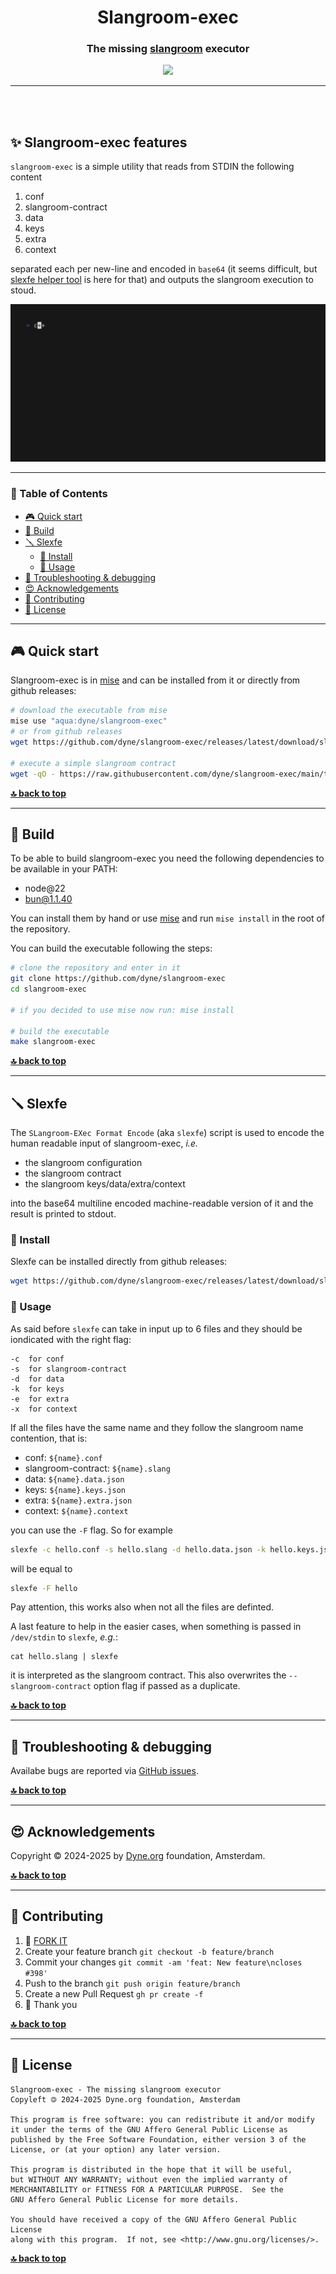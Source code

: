 <div align="center">

# Slangroom-exec <!-- omit in toc -->

### The missing [slangroom](https://dyne.org/slangroom) executor <!-- omit in toc -->

</div>

<p align="center">
  <a href="https://dyne.org">
    <img src="https://files.dyne.org/software_by_dyne.png" width="170">
  </a>
</p>

---
<br><br>

## ✨ Slangroom-exec features <!-- omit in toc -->

`slangroom-exec` is a simple utility that reads from STDIN the following content

1. conf
2. slangroom-contract
3. data
4. keys
5. extra
6. context

separated each per new-line and encoded in `base64` (it seems difficult, but [slexfe helper tool](#-slexfe) is here for that) and outputs the slangroom execution to stoud.

![Slangroom-exec Demo](./docs/slangroom-exec.gif)

***

<div id="toc">

### 🚩 Table of Contents  <!-- omit in toc -->

- [🎮 Quick start](#-quick-start)
- [💾 Build](#-build)
- [🪛 Slexfe](#-slexfe)
	- [💾 Install](#-install)
	- [🧩 Usage](#-usage)
- [🐛 Troubleshooting \& debugging](#-troubleshooting--debugging)
- [😍 Acknowledgements](#-acknowledgements)
- [👤 Contributing](#-contributing)
- [💼 License](#-license)

</div>

***
## 🎮 Quick start

Slangroom-exec is in [mise](https://mise.jdx.dev/) and can be installed from it or directly from github releases:

```bash
# download the executable from mise
mise use "aqua:dyne/slangroom-exec"
# or from github releases
wget https://github.com/dyne/slangroom-exec/releases/latest/download/slangroom-exec-$(uname)-$(uname -m) -O ~/.local/bin/slangroom-exec && chmod +x ~/.local/bin/slangroom-exec

# execute a simple slangroom contract
wget -qO - https://raw.githubusercontent.com/dyne/slangroom-exec/main/test/fixtures/welcome.slex | slangroom-exec
```

**[🔝 back to top](#toc)**
***

## 💾 Build

To be able to build slangroom-exec you need the following dependencies to be available in your PATH:
* node@22
* bun@1.1.40

You can install them by hand or use [mise](https://mise.jdx.dev/) and run `mise install` in the root of the repository.

You can build the executable following the steps:

```bash
# clone the repository and enter in it
git clone https://github.com/dyne/slangroom-exec
cd slangroom-exec

# if you decided to use mise now run: mise install

# build the executable
make slangroom-exec
```

**[🔝 back to top](#toc)**
***

## 🪛 Slexfe

The `SLangroom-EXec Format Encode` (aka `slexfe`) script is used to encode the human readable
input of slangroom-exec, *i.e.*
* the slangroom configuration
* the slangroom contract
* the slangroom keys/data/extra/context

into the base64 multiline encoded machine-readable version of it and the result is printed
to stdout.

### 💾 Install

Slexfe can be installed directly from github releases:

```bash
wget https://github.com/dyne/slangroom-exec/releases/latest/download/slexfe -O ~/.local/bin/slexfe && chmod +x ~/.local/bin/slexfe
```

### 🧩 Usage

As said before `slexfe` can take in input up to 6 files and they should be iondicated with the
right flag:

```
-c  for conf
-s  for slangroom-contract
-d  for data
-k  for keys
-e  for extra
-x  for context
```

If all the files have the same name and they follow the slangroom name contention, that is:

* conf:                `${name}.conf`
* slangroom-contract:  `${name}.slang`
* data:                `${name}.data.json`
* keys:                `${name}.keys.json`
* extra:               `${name}.extra.json`
* context:             `${name}.context`


you can use the `-F` flag. So for example

```bash
slexfe -c hello.conf -s hello.slang -d hello.data.json -k hello.keys.json -e hello.extra.json -x hello.context
```

will be equal to

```bash
slexfe -F hello
```

Pay attention, this works also when not all the files are definted.

A last feature to help in the easier cases, when something  is passed in `/dev/stdin`
to `slexfe`, *e.g.*:
```
cat hello.slang | slexfe
```
it is interpreted as the slangroom contract. This also overwrites the
`--slangroom-contract` option flag if passed as a duplicate.

**[🔝 back to top](#toc)**
***

## 🐛 Troubleshooting & debugging

Availabe bugs are reported via [GitHub issues](https://github.com/dyne/slangroom-exec/issues).

**[🔝 back to top](#toc)**
***

## 😍 Acknowledgements

Copyright © 2024-2025 by [Dyne.org](https://www.dyne.org) foundation, Amsterdam.

**[🔝 back to top](#toc)**
***

## 👤 Contributing

1.  🔀 [FORK IT](../../fork)
2.  Create your feature branch `git checkout -b feature/branch`
3.  Commit your changes `git commit -am 'feat: New feature\ncloses #398'`
4.  Push to the branch `git push origin feature/branch`
5.  Create a new Pull Request `gh pr create -f`
6.  🙏 Thank you


**[🔝 back to top](#toc)**
***

## 💼 License

    Slangroom-exec - The missing slangroom executor
    Copyleft 🄯 2024-2025 Dyne.org foundation, Amsterdam

    This program is free software: you can redistribute it and/or modify
    it under the terms of the GNU Affero General Public License as
    published by the Free Software Foundation, either version 3 of the
    License, or (at your option) any later version.

    This program is distributed in the hope that it will be useful,
    but WITHOUT ANY WARRANTY; without even the implied warranty of
    MERCHANTABILITY or FITNESS FOR A PARTICULAR PURPOSE.  See the
    GNU Affero General Public License for more details.

    You should have received a copy of the GNU Affero General Public License
    along with this program.  If not, see <http://www.gnu.org/licenses/>.

**[🔝 back to top](#toc)**
